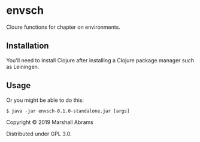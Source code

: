 # envsch

Cloure functions for chapter on environments.

## Installation

You'll need to install Clojure after installing a Clojure package
manager such as Leiningen.

## Usage

Or you might be able to do this:

    $ java -jar envsch-0.1.0-standalone.jar [args]


Copyright © 2019 Marshall Abrams

Distributed under GPL 3.0.
